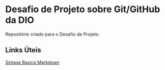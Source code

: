 # Desafio de Projeto sobre Git/GitHub da DIO
Repositório criado para o Desafio de Projeto.

## Links Úteis
[Síntaxe Basica Markdown](https://www.markdownguide.org/basic-syntax/)
